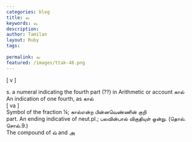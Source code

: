 ```yaml
---
categories: blog
title: வ
keywords: வ
description: 
author: Tamilan
layout: Ruby
tags: 
 
permalink: வ
featured: /images/ttak-48.png
---
```

  
[ v ]  
  
s. a numeral indicating the fourth part (??) in Arithmetic or account கால்  
An indication of one fourth, as கால்  
[ va ]  
Symbol of the fraction ¼; கால்என்ற பின்னவெண்ணின் குறி  
part. An ending indicative of neut.pl.; பலவின்பால் விகுதியுள் ஒன்று. (தொல். சொல்.9.)  
The compound of வ் and அ